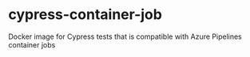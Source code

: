 # cypress-container-job
Docker image for Cypress tests that is compatible with Azure Pipelines container jobs
